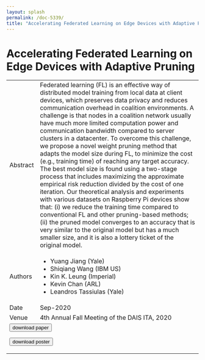 ```yaml
---
layout: splash
permalink: /doc-5339/
title: "Accelerating Federated Learning on Edge Devices with Adaptive Pruning"
---
```


# Accelerating Federated Learning on Edge Devices with Adaptive Pruning

<table>
    <tbody>
    <tr>
        <td>Abstract</td>
        <td>Federated learning (FL) is an effective way of distributed model training from local data at client devices, which preserves data privacy and reduces communication overhead in coalition environments. A challenge is that nodes in a coalition network usually have much more limited computation power and communication bandwidth compared to server clusters in a datacenter. To overcome this challenge, we propose a novel weight pruning method that adapts the model size during FL, to minimize the cost (e.g., training time) of reaching any target accuracy. The best model size is found using a two-stage process that includes maximizing the approximate empirical risk reduction divided by the cost of one iteration. Our theoretical analysis and experiments with various datasets on Raspberry Pi devices show that: (i) we reduce the training time compared to conventional FL and other pruning-based methods; (ii) the pruned model converges to an accuracy that is very similar to the original model but has a much smaller size, and it is also a lottery ticket of the original model.</td>
    </tr>
    <tr>
        <td>Authors</td>
        <td>
            <ul>
                <li>Yuang Jiang (Yale)</li>
                <li>Shiqiang Wang (IBM US)</li>
                <li>Kin K. Leung (Imperial)</li>
                <li>Kevin Chan (ARL)</li>
                <li>Leandros Tassiulas (Yale)</li>
            </ul>
        </td>
    </tr>
    <tr>
        <td>Date</td>
        <td>Sep-2020</td>
    </tr>
    <tr>
        <td>Venue</td>
        <td>4th Annual Fall Meeting of the DAIS ITA, 2020</td>
    </tr>
        <tr>
            <td colspan="2">
                <form method="get" action="https://ibm.box.com/v/doc-5339-paper">
                    <button type="submit">download paper</button>
                </form>
                <form method="get" action="https://ibm.box.com/v/doc-5339-poster">
                    <button type="submit">download poster</button>
                </form>
            </td>
        </tr>
    </tbody>
</table>
